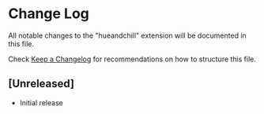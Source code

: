 # Change Log

All notable changes to the "hueandchill" extension will be documented in this file.

Check [Keep a Changelog](http://keepachangelog.com/) for recommendations on how to structure this file.

## [Unreleased]

- Initial release